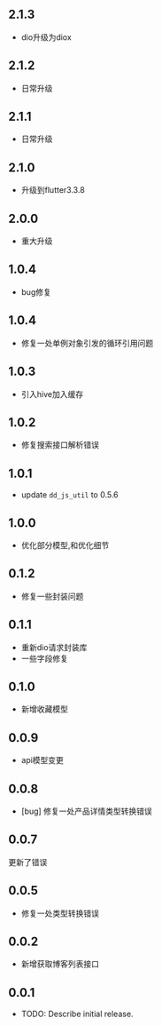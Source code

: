 ## 2.1.3

* dio升级为diox

## 2.1.2

* 日常升级

## 2.1.1

* 日常升级

## 2.1.0

* 升级到flutter3.3.8

## 2.0.0

* 重大升级

## 1.0.4

* bug修复

## 1.0.4

* 修复一处单例对象引发的循环引用问题

## 1.0.3

* 引入hive加入缓存

## 1.0.2

* 修复搜索接口解析错误

## 1.0.1

* update `dd_js_util` to 0.5.6

## 1.0.0

* 优化部分模型,和优化细节

## 0.1.2

* 修复一些封装问题

## 0.1.1

* 重新dio请求封装库
* 一些字段修复

## 0.1.0

* 新增收藏模型

## 0.0.9

* api模型变更

## 0.0.8
* [bug] 修复一处产品详情类型转换错误

## 0.0.7
更新了错误

## 0.0.5
* 修复一处类型转换错误

## 0.0.2

- 新增获取博客列表接口

## 0.0.1

- TODO: Describe initial release.
